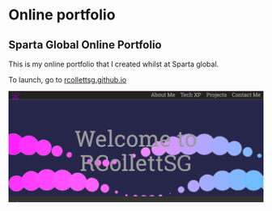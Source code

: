 # Online portfolio
## Sparta Global Online Portfolio

This is my online portfolio that I created whilst at Sparta global.

To launch, go to [rcollettsg.github.io](rcollettsg.github.io)

![Website Snapshot](Images/siteshot.png)

